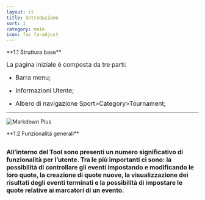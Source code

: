 ```yaml
---
layout: it
title: Introduzione
sort: 1
category: main
icon: fas fa-adjust
---
```

<p class="message">
    
</p>
**1.1 Struttura base**

<font size="3">La pagina iniziale è composta da tre parti:</font>

- <font size="3">Barra menu;</font>

- <font size="3">Informazioni Utente;</font>

- <font size="3">Albero di navigazione Sport>Category>Tournament;</font>
---
![Markdown Plus]({{site.baseurl}}/public/images/selection/Home_Tool.png)

<p class="message">
  
</p>
  **1.2  Funzionalità generali**

<font size="3">All’interno del Tool sono presenti un numero significativo di funzionalità per l’utente. Tra le più importanti ci sono: la possibilità di controllare gli eventi impostando e modificando le loro quote, la creazione di quote nuove, la visualizzazione dei risultati degli eventi terminati e la possibilità di impostare le quote relative ai marcatori di un evento.</font>
---







